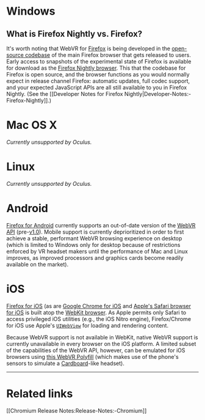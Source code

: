 # Windows

## What is Firefox Nightly vs. Firefox?

It's worth noting that WebVR for [Firefox](https://www.mozilla.org/firefox/) is being developed in the [open-source codebase](https://hg.mozilla.org/mozilla-central/) of the main Firefox browser that gets released to users. Early access to snapshots of the experimental state of Firefox is available for download as the [Firefox Nightly browser](https://nightly.mozilla.org/). This that the codebase for Firefox is open source, and the browser functions as you would normally expect in release channel Firefox: automatic updates, full codec support, and your expected JavaScript APIs are all still available to you in Firefox Nightly. (See the [[Developer Notes for Firefox Nightly|Developer-Notes:-Firefox-Nightly]].)

# Mac OS X

_Currently unsupported by Oculus._

# Linux

_Currently unsupported by Oculus._

# Android

[Firefox for Android](https://www.mozilla.org/firefox/android/) currently supports an out-of-date version of the [WebVR API](https://w3c.github.io/webvr/) (pre-[v1.0](https://hacks.mozilla.org/2016/03/introducing-the-webvr-1-0-api-proposal/)). Mobile support is currently deprioritized in order to first achieve a stable, performant WebVR browsing experience on desktop (which is limited to Windows only for desktop because of restrictions enforced by VR headset makers until the performance of Mac and Linux improves, as improved processors and graphics cards become readily available on the market).

# iOS

[Firefox for iOS](https://www.mozilla.org/firefox/ios/) (as are [Google Chrome for iOS](https://developer.chrome.com/multidevice/ios/overview) and [Apple's Safari browser for iOS](https://en.wikipedia.org/wiki/Safari_(web_browser)) is built atop the [WebKit browser](https://webkit.org/). As Apple permits only Safari to access privileged iOS utilities (e.g., the iOS Nitro engine), Firefox/Chrome for iOS use Apple's [`UIWebView`](https://developer.apple.com/reference/uikit/uiwebview) for loading and rendering content.

Because WebVR support is not available in WebKit, native WebVR support is currently unavailable in every browser on the iOS platform. A limited subset of the capabilities of the WebVR API, however, can be emulated for iOS browsers using [this WebVR Polyfill](https://github.com/borismus/webvr-polyfill) (which makes use of the phone's sensors to simulate a [Cardboard](https://vr.google.com/cardboard/)-like headset).

<hr>

# Related links

[[Chromium Release Notes:Release-Notes:-Chromium]]

